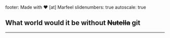 footer: Made with :heart: [at] Marfeel
slidenumbers: true
autoscale: true

## What world would it be without ~~Nutella~~ git

---
